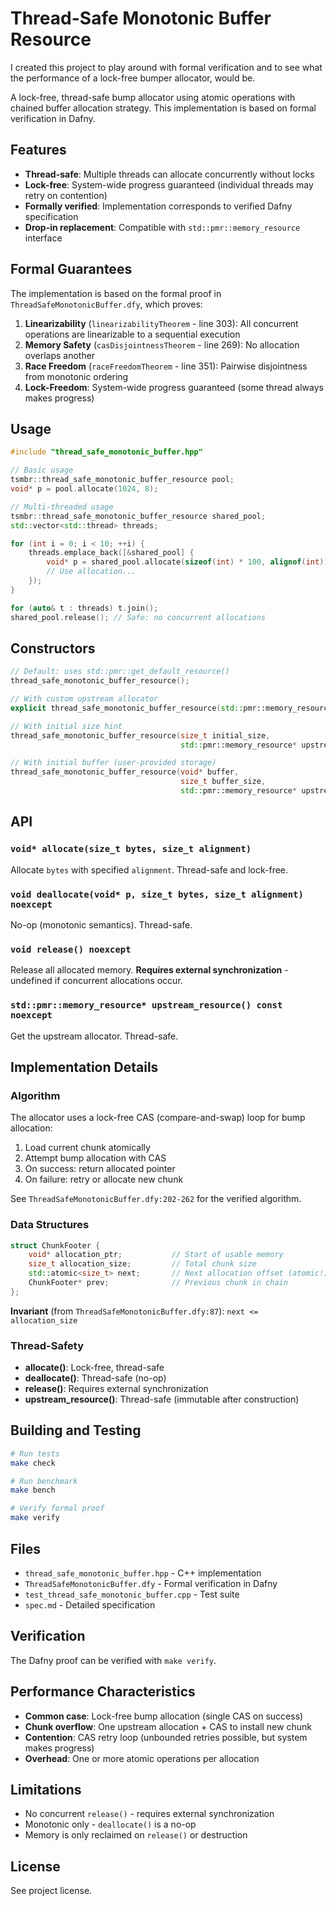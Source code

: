 # Thread-Safe Monotonic Buffer Resource

I created this project to play around with formal verification and to see what the performance of a lock-free bumper allocator,
would be.

A lock-free, thread-safe bump allocator using atomic operations with chained buffer allocation strategy.
This implementation is based on formal verification in Dafny.

## Features

- **Thread-safe**: Multiple threads can allocate concurrently without locks
- **Lock-free**: System-wide progress guaranteed (individual threads may retry on contention)
- **Formally verified**: Implementation corresponds to verified Dafny specification
- **Drop-in replacement**: Compatible with `std::pmr::memory_resource` interface

## Formal Guarantees

The implementation is based on the formal proof in `ThreadSafeMonotonicBuffer.dfy`, which proves:

1. **Linearizability** (`linearizabilityTheorem` - line 303): All concurrent operations are linearizable to a sequential execution
2. **Memory Safety** (`casDisjointnessTheorem` - line 269): No allocation overlaps another
3. **Race Freedom** (`raceFreedomTheorem` - line 351): Pairwise disjointness from monotonic ordering
4. **Lock-Freedom**: System-wide progress guaranteed (some thread always makes progress)

## Usage

```cpp
#include "thread_safe_monotonic_buffer.hpp"

// Basic usage
tsmbr::thread_safe_monotonic_buffer_resource pool;
void* p = pool.allocate(1024, 8);

// Multi-threaded usage
tsmbr::thread_safe_monotonic_buffer_resource shared_pool;
std::vector<std::thread> threads;

for (int i = 0; i < 10; ++i) {
    threads.emplace_back([&shared_pool] {
        void* p = shared_pool.allocate(sizeof(int) * 100, alignof(int));
        // Use allocation...
    });
}

for (auto& t : threads) t.join();
shared_pool.release(); // Safe: no concurrent allocations
```

## Constructors

```cpp
// Default: uses std::pmr::get_default_resource()
thread_safe_monotonic_buffer_resource();

// With custom upstream allocator
explicit thread_safe_monotonic_buffer_resource(std::pmr::memory_resource* upstream);

// With initial size hint
thread_safe_monotonic_buffer_resource(size_t initial_size,
                                      std::pmr::memory_resource* upstream);

// With initial buffer (user-provided storage)
thread_safe_monotonic_buffer_resource(void* buffer,
                                      size_t buffer_size,
                                      std::pmr::memory_resource* upstream);
```

## API

### `void* allocate(size_t bytes, size_t alignment)`
Allocate `bytes` with specified `alignment`. Thread-safe and lock-free.

### `void deallocate(void* p, size_t bytes, size_t alignment) noexcept`
No-op (monotonic semantics). Thread-safe.

### `void release() noexcept`
Release all allocated memory. **Requires external synchronization** - undefined if concurrent allocations occur.

### `std::pmr::memory_resource* upstream_resource() const noexcept`
Get the upstream allocator. Thread-safe.

## Implementation Details

### Algorithm

The allocator uses a lock-free CAS (compare-and-swap) loop for bump allocation:

1. Load current chunk atomically
2. Attempt bump allocation with CAS
3. On success: return allocated pointer
4. On failure: retry or allocate new chunk

See `ThreadSafeMonotonicBuffer.dfy:202-262` for the verified algorithm.

### Data Structures

```cpp
struct ChunkFooter {
    void* allocation_ptr;           // Start of usable memory
    size_t allocation_size;         // Total chunk size
    std::atomic<size_t> next;       // Next allocation offset (atomic!)
    ChunkFooter* prev;              // Previous chunk in chain
};
```

**Invariant** (from `ThreadSafeMonotonicBuffer.dfy:87`): `next <= allocation_size`

### Thread-Safety

- **allocate()**: Lock-free, thread-safe
- **deallocate()**: Thread-safe (no-op)
- **release()**: Requires external synchronization
- **upstream_resource()**: Thread-safe (immutable after construction)

## Building and Testing

```bash
# Run tests
make check

# Run benchmark
make bench

# Verify formal proof
make verify
```

## Files

- `thread_safe_monotonic_buffer.hpp` - C++ implementation
- `ThreadSafeMonotonicBuffer.dfy` - Formal verification in Dafny
- `test_thread_safe_monotonic_buffer.cpp` - Test suite
- `spec.md` - Detailed specification

## Verification

The Dafny proof can be verified with `make verify`.

## Performance Characteristics

- **Common case**: Lock-free bump allocation (single CAS on success)
- **Chunk overflow**: One upstream allocation + CAS to install new chunk
- **Contention**: CAS retry loop (unbounded retries possible, but system makes progress)
- **Overhead**: One or more atomic operations per allocation

## Limitations

- No concurrent `release()` - requires external synchronization
- Monotonic only - `deallocate()` is a no-op
- Memory is only reclaimed on `release()` or destruction

## License

See project license.
